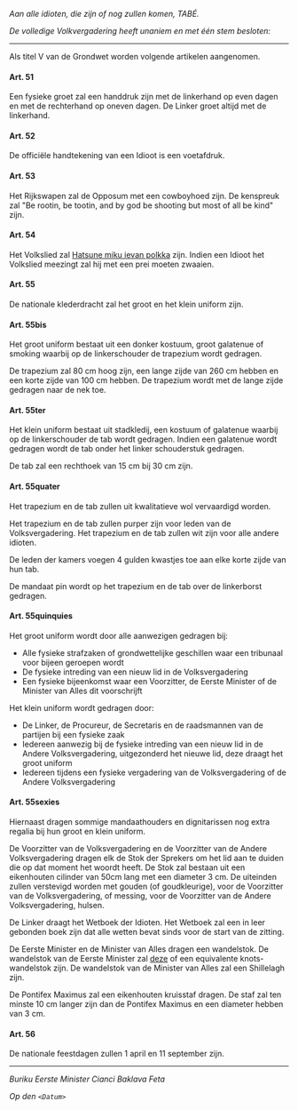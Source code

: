 _Aan alle idioten, die zijn of nog zullen komen, TABÉ._

_De volledige Volkvergadering heeft unaniem en met één stem besloten:_

--------------------------
Als titel V van de Grondwet worden volgende artikelen aangenomen.

#### Art. 51
Een fysieke groet zal een handdruk zijn met de linkerhand op even dagen en met de rechterhand op oneven dagen. De Linker groet altijd met de linkerhand.

#### Art. 52
De officiële handtekening van een Idioot is een voetafdruk.

#### Art. 53
Het Rijkswapen zal de Opposum met een cowboyhoed zijn. De kenspreuk zal "Be rootin, be tootin, and by god be shooting but most of all be kind" zijn.

#### Art. 54
Het Volkslied zal [Hatsune miku ievan polkka](https://www.youtube.com/watch?v=widZEAJc0QM) zijn. Indien een Idioot het Volkslied meezingt zal hij met een prei moeten zwaaien.

#### Art. 55
De nationale klederdracht zal het groot en het klein uniform zijn.

#### Art. 55bis
Het groot uniform bestaat uit een donker kostuum, groot galatenue of smoking waarbij op de linkerschouder de trapezium wordt gedragen.

De trapezium zal 80 cm hoog zijn, een lange zijde van 260 cm hebben en een korte zijde van 100 cm hebben.
De trapezium wordt met de lange zijde gedragen naar de nek toe.

#### Art. 55ter
Het klein uniform bestaat uit stadkledij, een kostuum of galatenue waarbij op de linkerschouder de tab wordt gedragen. 
Indien een galatenue wordt gedragen wordt de tab onder het linker schouderstuk gedragen.

De tab zal een rechthoek van 15 cm bij 30 cm zijn.

#### Art. 55quater
Het trapezium en de tab zullen uit kwalitatieve wol vervaardigd worden.

Het trapezium en de tab zullen purper zijn voor leden van de Volksvergadering.
Het trapezium en de tab zullen wit zijn voor alle andere idioten.

De leden der kamers voegen 4 gulden kwastjes toe aan elke korte zijde van hun tab.

De mandaat pin wordt op het trapezium en de tab over de linkerborst gedragen.

#### Art. 55quinquies
Het groot uniform wordt door alle aanwezigen gedragen bij: 

* Alle fysieke strafzaken of grondwettelijke geschillen waar een tribunaal voor bijeen geroepen wordt
* De fysieke intreding van een nieuw lid in de Volksvergadering
* Een fysieke bijeenkomst waar een Voorzitter, de Eerste Minister of de Minister van Alles dit voorschrijft

Het klein uniform wordt gedragen door:

* De Linker, de Procureur, de Secretaris en de raadsmannen van de partijen bij een fysieke zaak
* Iedereen aanwezig bij de fysieke intreding van een nieuw lid in de Andere Volksvergadering, uitgezonderd het nieuwe lid, deze draagt het groot uniform
* Iedereen tijdens een fysieke vergadering van de Volksvergadering of de Andere Volksvergadering

#### Art. 55sexies
Hiernaast dragen sommige mandaathouders en dignitarissen nog extra regalia bij hun groot en klein uniform.

De Voorzitter van de Volksvergadering en de Voorzitter van de Andere Volksvergadering dragen elk de Stok der Sprekers om het lid aan te duiden die op dat moment het woordt heeft.
De Stok zal bestaan uit een eikenhouten cilinder van 50cm lang met een diameter 3 cm. De uiteinden zullen verstevigd worden met gouden (of goudkleurige), voor de Voorzitter van de Volksvergadering, of messing, voor de Voorzitter van de Andere Volksvergadering, hulsen.

De Linker draagt het Wetboek der Idioten. 
Het Wetboek zal een in leer gebonden boek zijn dat alle wetten bevat sinds voor de start van de zitting.

De Eerste Minister en de Minister van Alles dragen een wandelstok.
De wandelstok van de Eerste Minister zal [deze](https://www.celticwebmerchant.com/nl/houten-wandelstok-met-knots.html) of een equivalente knots-wandelstok zijn.
De wandelstok van de Minister van Alles zal een Shillelagh zijn.

De Pontifex Maximus zal een eikenhouten kruisstaf dragen. De staf zal ten minste 10 cm langer zijn dan de Pontifex Maximus en een diameter hebben van 3 cm.

#### Art. 56
De nationale feestdagen zullen 1 april en 11 september zijn.

--------------------------

_Buriku Eerste Minister Cianci Baklava Feta_

_Op den ``<Datum>``_